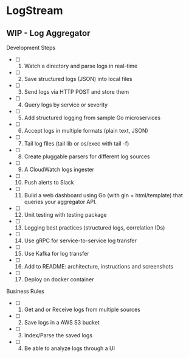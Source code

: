 # LogStream
## WIP - Log Aggregator

Development Steps
- [ ] 1. Watch a directory and parse logs in real-time
- [ ] 2. Save structured logs (JSON) into local files
- [ ] 3. Send logs via HTTP POST and store them
- [ ] 4. Query logs by service or severity
- [ ] 5. Add structured logging from sample Go microservices
- [ ] 6. Accept logs in multiple formats (plain text, JSON)
- [ ] 7. Tail log files (tail lib or os/exec with tail -f)
- [ ] 8. Create pluggable parsers for different log sources
- [ ] 9. A CloudWatch logs ingester
- [ ] 10. Push alerts to Slack
- [ ] 11. Build a web dashboard using Go (with gin + html/template) that queries your aggregator API.
- [ ] 12. Unit testing with testing package
- [ ] 13. Logging best practices (structured logs, correlation IDs)
- [ ] 14. Use gRPC for service-to-service log transfer
- [ ] 15. Use Kafka for log transfer
- [ ] 16. Add to README: architecture, instructions and screenshots
- [ ] 17. Deploy on docker container

Business Rules
- [ ] 1. Get and or Receive logs from multiple sources
- [ ] 2. Save logs in a AWS S3 bucket
- [ ] 3. Index/Parse the saved logs
- [ ] 4. Be able to analyze logs through a UI